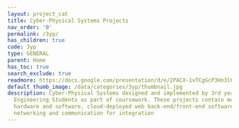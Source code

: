 ```yaml
---
layout: project_cat
title: Cyber-Physical Systems Projects
nav_order: '0'
permalink: /3yp/
has_children: true
code: 3yp
type: GENERAL
parent: Home
has_toc: true
search_exclude: true
readmore: https://docs.google.com/presentation/d/e/2PACX-1vTCgGcP3Hn3l67akIWo7J-a9VHwGNHNCyFVj6O_tKmKswe5pV4IeF4tN6bn_J2dZw/pub?start=true&loop=true&delayms=3000
default_thumb_image: /data/categories/3yp/thumbnail.jpg
description: Cyber-Physical Systems designed and implemented by 3rd year Computer
  Engineering Students as part of coursework. These projects contain modern embedded
  hardware and software, cloud-deployed web back-end/front-end software and modern
  networking and communication for integration
---
```

